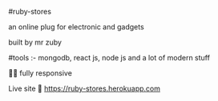 #ruby-stores

an online plug for electronic and gadgets

built by mr zuby

#tools :- mongodb, react js, node js and a lot of modern stuff

💯💯 fully responsive

Live site 👀 
https://ruby-stores.herokuapp.com
